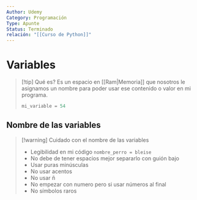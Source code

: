 ```yaml
---
Author: Udemy
Category: Programación
Type: Apunte
Status: Terminado
relación: "[[Curso de Python]]"
---
```

# Variables

>[!tip] Qué es?
>Es un espacio en [[Ram|Memoria]] que nosotros le asignamos un nombre para poder usar ese contenido o valor en mi programa.
>```python
>mi_variable = 54
>```

## Nombre de las variables

>[!warning] Cuidado con el nombre de las variables
>- Legibilidad en mi código `nombre_perro = bleise`
>- No debe de tener espacios mejor separarlo con guión bajo 
>- Usar puras minúsculas
>- No usar acentos
>- No usar ñ
>- No empezar con numero pero si usar números al final
>- No símbolos raros



